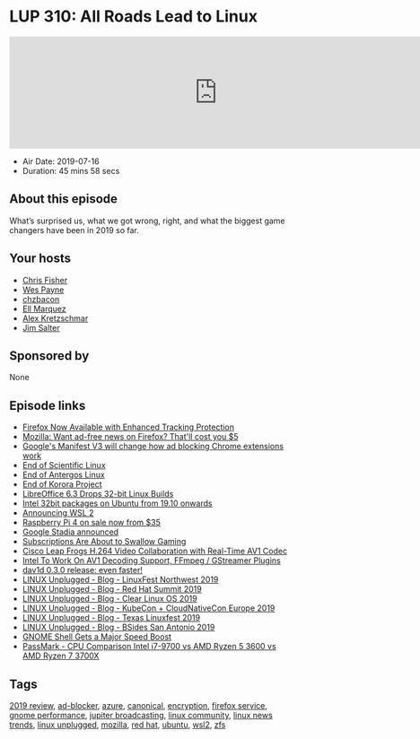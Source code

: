 # LUP 310: All Roads Lead to Linux

<iframe src="https://player.fireside.fm/v2/RUkczH-V+NEkCljQr?theme=dark" width="740" height="200" frameborder="0" scrolling="no"></iframe>

* Air Date: 2019-07-16
* Duration: 45 mins 58 secs

## About this episode

What’s surprised us, what we got wrong, right, and what the biggest game changers have been in 2019 so far.

## Your hosts
* [Chris Fisher](https://linuxunplugged.com/hosts/chrislas)
* [Wes Payne](https://linuxunplugged.com/hosts/wes)
* [chzbacon](https://linuxunplugged.com/hosts/chzbacon)
* [Ell Marquez](https://linuxunplugged.com/hosts/ell)
* [Alex Kretzschmar](https://linuxunplugged.com/guests/alexktz)
* [Jim Salter](https://linuxunplugged.com/guests/jimsalter)

## Sponsored by

None



## Episode links

  * [Firefox Now Available with Enhanced Tracking Protection](https://blog.mozilla.org/blog/2019/06/04/firefox-now-available-with-enhanced-tracking-protection-by-default/ "Firefox Now Available with Enhanced Tracking Protection")
  * [Mozilla: Want ad-free news on Firefox? That'll cost you $5](https://www.zdnet.com/article/mozilla-want-ad-free-news-on-firefox-thatll-cost-you-5-a-month/ "Mozilla: Want ad-free news on Firefox? That'll cost you $5")
  * [Google's Manifest V3 will change how ad blocking Chrome extensions work](https://www.xda-developers.com/google-chrome-manifest-v3-ad-blocker-extension-api/ "Google's Manifest V3 will change how ad blocking Chrome extensions work")
  * [End of Scientific Linux](https://listserv.fnal.gov/scripts/wa.exe?A2=SCIENTIFIC-LINUX-ANNOUNCE;11d6001.1904 "End of Scientific Linux")
  * [End of Antergos Linux](https://antergos.com/blog/antergos-linux-project-ends/ "End of Antergos Linux")
  * [End of Korora Project](https://twitter.com/kororaproject/status/1101444512985935872 "End of Korora Project")
  * [LibreOffice 6.3 Drops 32-bit Linux Builds](https://www.omgubuntu.co.uk/2019/06/libreoffice-6-3-32bit-linux-support "LibreOffice 6.3 Drops 32-bit Linux Builds")
  * [Intel 32bit packages on Ubuntu from 19.10 onwards](https://discourse.ubuntu.com/t/intel-32bit-packages-on-ubuntu-from-19-10-onwards/11263 "Intel 32bit packages on Ubuntu from 19.10 onwards")
  * [Announcing WSL 2](https://devblogs.microsoft.com/commandline/announcing-wsl-2/ "Announcing WSL 2")
  * [Raspberry Pi 4 on sale now from $35](https://www.raspberrypi.org/blog/raspberry-pi-4-on-sale-now-from-35/ "Raspberry Pi 4 on sale now from $35")
  * [Google Stadia announced](https://9to5google.com/2019/03/19/google-stadia-announced/ "Google Stadia announced")
  * [Subscriptions Are About to Swallow Gaming](https://www.wired.com/story/videogame-subscriptions-ubisoft-stadia-ea-xcloud/ "Subscriptions Are About to Swallow Gaming")
  * [Cisco Leap Frogs H.264 Video Collaboration with Real-Time AV1 Codec](https://blogs.cisco.com/collaboration/cisco-leap-frogs-h-264-video-collaboration-with-real-time-av1-codec "Cisco Leap Frogs H.264 Video Collaboration with Real-Time AV1 Codec")
  * [Intel To Work On AV1 Decoding Support, FFmpeg / GStreamer Plugins](https://www.phoronix.com/scan.php?page=news_item&px=Intel-TODO-AV1-Decode-FFmpeg "Intel To Work On AV1 Decoding Support, FFmpeg / GStreamer Plugins")
  * [dav1d 0.3.0 release: even faster!](http://www.jbkempf.com/blog/post/2019/dav1d-0.3-release%3A-even-faster%21 "dav1d 0.3.0 release: even faster!")
  * [LINUX Unplugged - Blog - LinuxFest Northwest 2019](https://linuxunplugged.com/articles/linuxfest-northwest-2019 "LINUX Unplugged - Blog - LinuxFest Northwest 2019")
  * [LINUX Unplugged - Blog - Red Hat Summit 2019](https://linuxunplugged.com/articles/red-hat-summit-2019 "LINUX Unplugged - Blog - Red Hat Summit 2019")
  * [LINUX Unplugged - Blog - Clear Linux OS 2019](https://linuxunplugged.com/articles/clear-linux-os-2019 "LINUX Unplugged - Blog - Clear Linux OS 2019")
  * [LINUX Unplugged - Blog - KubeCon + CloudNativeCon Europe 2019](https://linuxunplugged.com/articles/kubecon-cloudnativecon-europe-2019 "LINUX Unplugged - Blog - KubeCon + CloudNativeCon Europe 2019")
  * [LINUX Unplugged - Blog - Texas Linuxfest 2019](https://linuxunplugged.com/articles/texas-linuxfest-2019 "LINUX Unplugged - Blog - Texas Linuxfest 2019")
  * [LINUX Unplugged - Blog - BSides San Antonio 2019](https://linuxunplugged.com/articles/bsidessatx-2019 "LINUX Unplugged - Blog - BSides San Antonio 2019")
  * [GNOME Shell Gets a Major Speed Boost](https://www.omgubuntu.co.uk/2019/01/gnome-shell-performance-fixes-coming "GNOME Shell Gets a Major Speed Boost")
  * [PassMark - CPU Comparison Intel i7-9700 vs AMD Ryzen 5 3600 vs AMD Ryzen 7 3700X](https://www.cpubenchmark.net/compare/Intel-i7-9700-vs-AMD-Ryzen-5-3600-vs-AMD-Ryzen-7-3700X/3477vs3481vs3485 "PassMark - CPU Comparison Intel i7-9700 vs AMD Ryzen 5 3600 vs AMD Ryzen 7 3700X")



## Tags

[2019 review](https://linuxunplugged.com/tags/2019%20review), [ad-blocker](https://linuxunplugged.com/tags/ad-blocker), [azure](https://linuxunplugged.com/tags/azure), [canonical](https://linuxunplugged.com/tags/canonical), [encryption](https://linuxunplugged.com/tags/encryption), [firefox service](https://linuxunplugged.com/tags/firefox%20service), [gnome performance](https://linuxunplugged.com/tags/gnome%20performance), [jupiter broadcasting](https://linuxunplugged.com/tags/jupiter%20broadcasting), [linux community](https://linuxunplugged.com/tags/linux%20community), [linux news trends](https://linuxunplugged.com/tags/linux%20news%20trends), [linux unplugged](https://linuxunplugged.com/tags/linux%20unplugged), [mozilla](https://linuxunplugged.com/tags/mozilla), [red hat](https://linuxunplugged.com/tags/red%20hat), [ubuntu](https://linuxunplugged.com/tags/ubuntu), [wsl2](https://linuxunplugged.com/tags/wsl2), [zfs](https://linuxunplugged.com/tags/zfs)